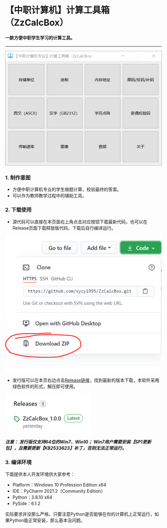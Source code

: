 # 【中职计算机】计算工具箱（ZzCalcBox）
#### 一款方便中职学生学习的计算工具。

------------
![img_1.png](img/img_1.png)

### 1. 制作意图
- 方便中职计算机专业的学生做题计算，校验最终的答案。
- 可以作为教师教学过程中的辅助工具。

### 2. 下载使用
- 源代码可以直接在本页面右上角点击对应按钮下载最新代码，也可以在Release页面下载释放版代码，下载后自行编译运行。

![img_3.png](img/img_3.png)
- 发行版可以在本页右边点击[Release链接](https://github.com/xycy1995/ZzCalcBox/releases "Release链接")，找到最新的版本下载，本软件采用绿色软件的形式，解压即可使用。

![img_2.png](img/img_2.png)

***注意：
发行版仅支持64位的Win7、Win10；
Win7用户需要安装【SP1更新包】，且需要更新【KB2533623】补丁，否则无法正常运行。***

### 3. 编译环境
下面提供本人开发环境供大家参考：
- Platform：Windows 10 Profession Edition x64
- IDE：PyCharm 2021.2（Community Edition）
- Python：3.8.10 x64
- PySide：6.1.2

实际要求并没那么严格，只要注意Python是否能够在你的计算机上正常运行，如果Python能正常安装，那么基本没问题。
